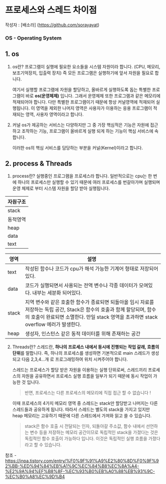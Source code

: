 # 프로세스와 스레드 차이점

작성자 : [배소라] (https://github.com/sorayayat)
### OS - Operating System

## 1. os

1) os란?
    프로그램이 실행에 필요한 요소들을 시스템 자원이라 합니다. (CPU, 메모리, 보조기억장치, 입출력 장치)
    즉 모든 프로그램은 실행하기에 앞서 자원을 필요로 합니다.

    여기서 실행할 프로그램에 자원을 할당하고, 올바르게 실행하도록 돕는 특별한 프로그램이 바로 **os(운영체제)** 입니다.
    그래서 운영체제 또한 프로그램과 같은 메모리에 적재되어야 합니다.
    다만 특별한 프로그램이기 때문에 항상 커널영역에 적재되어 실행됩니다. 이 영역을 제외한 나머지 영역은 사용자가 이용하는 응용 프로그램이 적재되는 영역, 사용자 영역이라고 합니다.

2) 커널
    os가 제공하는 서비스는 다양하지만 그 중 가장 핵심적은 기능은 자원에 접근하고 조작하는 기능, 프로그램이 올바르게 실행 되게 하는 기능이 핵심 서비스에 속합니다.

    이러한 os의 핵심 서비스를 담당하는 부분을 커널(Kernel)이라고 합니다.


## 2. process & Threads

1) process란?
    실행중인 프로그램을 프로세스라 합니다. 일반적으로는 cpu는 한 번에 하나의 프로세스만 실행할 수 있기 때문에 여러 프로세스를 번갈아가며 실행되며 운영 체제로 부터 시스템 자원을 할당 받아 실행됩니다.


|  자원구조 |
| --- |
| stack |
|  동적영역 |
|  heap |
|  data |
| text |

| 영역 | 설명 |
|---|---|
| text | 작성된 함수나 코드가 cpu가 해석 가능한 기계어 형태로 저장되어 있다. |
| data | 코드가 실행되면서 사용되는 전역 변수나 각종 데이터가 모여있다. 내부는 세분화 되어있다. |
| stack | 지역 변수와 같은 호출한 함수가 종료되면 되돌아올 임시 자료를 저장하는 독립 공간, Stack은 함수의 호출과 함께 할당되며, 함수의 호출이 완료되면 소멸한다. 만일 stack 영역을 초과하면 stack overflow 에러가 발생한다. |
| heap | 생성자, 인스턴스 같은 동적 데이터를 위해 존재하는 공간 |



2) Threads란?
    스레드란, **하나의 프로세스 내에서 동시에 진행되는 작업 갈래, 흐름의 단위**를 말합니다.
    즉, 하나의 프로세스를 생성하면 기본적으로 main 스레드가 생성되고 다음 2,3,4…개 로 프로그래밍하여 위치 시켜주어야 합니다.

    스레드는 프로세스가 할당 받은 자원을 이용하는 실행 단위로써, 스레드끼리 프로세스의 자원을 공유하면서 프로세스 실행 흐름을 일부가 되기 때문에 동시 작업이 가능한 것 입니다.

    > 반면, 프로세스는 다른 프로세스의 메모리에 직접 접근 할 수 없습니다 !

    이때 프로세스의 4가지 메모리 영역 중 스레드는 stack만 할당받고 나머지는 다른 스레드들과 공유하게 됩니다.
    따라서 스레드는 별도의 stack을 가지고 있지만 heap 메모리는 고유하기 때문에 다른 스레드에서 가져와 읽고 쓸 수 있습니다.

    > stack은 함수 호출 시 전달되는 인자, 되돌아갈 주소값, 함수 내에서 선언하는 변수 등을 저장하는 메모리 공간이므로 독립적인 stack을 가졌다는 것은 독립적인 함수 호출이 가능하다 입니다. 이것은 독립적인 실행 흐름을 가졌다라고 할 수 있습니다.

참조 -
https://inpa.tistory.com/entry/%F0%9F%91%A9%E2%80%8D%F0%9F%92%BB-%ED%94%84%EB%A1%9C%EC%84%B8%EC%8A%A4-%E2%9A%94%EF%B8%8F-%EC%93%B0%EB%A0%88%EB%93%9C-%EC%B0%A8%EC%9D%B4
